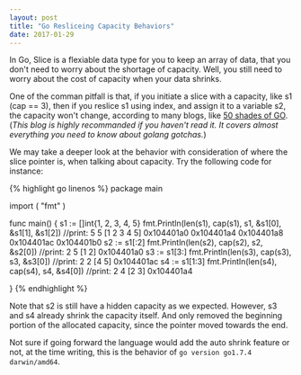 ```yaml
---
layout: post
title: "Go Resliceing Capacity Behaviors"
date: 2017-01-29
---
```


In Go, Slice is a flexiable data type for you to keep an array of data, that you don't need to worry about the shortage of capacity. Well, you still need to worry about the cost of capacity when your data shrinks. 

One of the comman pitfall is that, if you initiate a slice with a capacity, like s1 (cap == 3), then if you reslice s1 using index, and assign it to a variable s2, the capacity won't change, according to many blogs, like [50 shades of GO](http://devs.cloudimmunity.com/gotchas-and-common-mistakes-in-go-golang/index.html#slice_hidden_data). (*This blog is highly recommanded if you haven't read it. It covers almost everything you need to know about golang gotchas.*)

We may take a deeper look at the behavior with consideration of where the slice pointer is, when talking about capacity.
Try the following code for instance: 

{% highlight go linenos %}
package main

import (
	"fmt"
)

func main() {
	s1 := []int{1, 2, 3, 4, 5}
	fmt.Println(len(s1), cap(s1), s1, &s1[0], &s1[1], &s1[2]) //print: 5 5 [1 2 3 4 5] 0x104401a0 0x104401a4 0x104401a8 0x104401ac 0x104401b0
	s2 := s1[:2]
	fmt.Println(len(s2), cap(s2), s2, &s2[0]) //print: 2 5 [1 2] 0x104401a0
	s3 := s1[3:]
	fmt.Println(len(s3), cap(s3), s3, &s3[0]) //print: 2 2 [4 5] 0x104401ac
	s4 := s1[1:3]
	fmt.Println(len(s4), cap(s4), s4, &s4[0]) //print: 2 4 [2 3] 0x104401a4

}
{% endhighlight %}

Note that s2 is still have a hidden capacity as we expected. However, s3 and s4 already shrink the capacity itself. And only removed the beginning portion of the allocated capacity, since the pointer moved towards the end.

Not sure if going forward the language would add the auto shrink feature or not, at the time writing, this is the behavior of `go version go1.7.4 darwin/amd64`.
